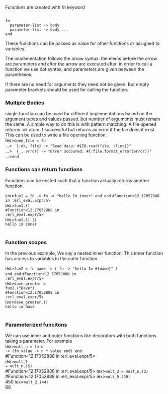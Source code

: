 Functions are created with fn keyword

<code>
fn
  parameter-list -> body
  parameter-list -> body ...
end
</code>


These functions can be passed as value for other functions or assigned to variables.

The implementation follows the arrow syntax. the elems before the arrow are parameters and after the arrow are executed after.
in order to call a function we use dot syntax, and parameters are given between the parantheses.

If there are no need for arguments they need not be given. But empty parameter brackets should be used for calling the function.



<h3>Multiple Bodies</h3>
single function can be used for different implementations based on the argument types and values passed. but number of arguments must remain the same.
A simple way to do this is with pattern matching. A file opened returns :ok atom if successful but returns an error if the file doesnt exist. This can be used to write a file opening function.<br>
iex><code>open_file = fn</code><br>
...><code>  {:ok, file} -> "Read data: #{IO.read(file, :line)}"</code><br>
...><code>  {_, error} -> "Error occoured: #{:file.format_error(error)}"</code><br>
...><code>end</code><br>



<h3>Functions can return functions</h3>

Functions can be nested such that a function actually returns another function.


iex><code>fun1 = fn -> fn -> "hello Im inner" end end</code>
<code>#Function<12.17052888 in :erl_eval.expr/5></code><br>
iex><code>fun1.()</code><br>
<code>#Function<12.17052888 in :erl_eval.expr/5></code><br>
iex><code>fun1.().()</code><br>
<code>hello im inner</code><br>
<br>



<h3>Function scopes</h3>

In the previous example, We say a nested inner function. This inner function has access to variables in the outer function

iex><code>fun2 = fn name -> ( fn -> "hello Im #{name}" )  end end</code>
<code>#Function<12.17052888 in :erl_eval.expr/5></code><br>
iex><code>dave_greeter = fun2.("Dave")</code><br>
<code>#Function<12.17052888 in :erl_eval.expr/5></code><br>
iex><code>dave_greeter.()</code><br>
<code>hello im Dave</code><br>
<br>




<h3>Parameterized funcitons</h3>

We can use inner and outer functions like decorators with both functions taking a parameter. For example<br>
iex><code>mult_n = fn n -> (fn value -> n * value end) end</code><br>
#Function<12.17052888 in :erl_eval.expr/5><br>
iex><code>mult_5 = mult_n.(5)</code><br>
#Function<12.17052888 in :erl_eval.expr/5>
iex><code>mult_2 = mult_n.(2)</code><br>
#Function<12.17052888 in :erl_eval.expr/5>
iex><code>mult_5.(90)</code><br>
450
iex><code>mult_2.(44)</code><br>
88

<!--  -->

